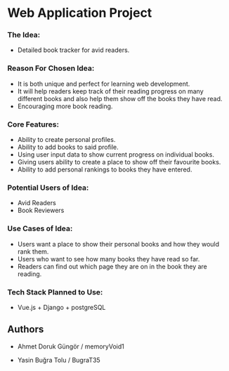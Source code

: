 # Web Application Project

### The Idea:
+ Detailed book tracker for avid readers.


### Reason For Chosen Idea:
+ It is both unique and perfect for learning web development. 
+ It will help readers keep track of their reading progress on many different books and also help them show off the books they have read.
+ Encouraging more book reading.

### Core Features:
+ Ability to create personal profiles.
+ Ability to add books to said profile.
+ Using user input data to show current progress on individual books.
+ Giving users ability to create a place to show off their favourite books.
+ Ability to add personal rankings to books they have entered.

### Potential Users of Idea:
+ Avid Readers
+ Book Reviewers

### Use Cases of Idea:
+ Users want a place to show their personal books and how they would rank them.
+ Users who want to see how many books they have read so far.
+ Readers can find out which page they are on in the book they are reading.

### Tech Stack Planned to Use:

* Vue.js + Django + postgreSQL

## Authors
+ Ahmet Doruk Güngör / memoryVoid1

+ Yasin Buğra Tolu / BugraT35

















